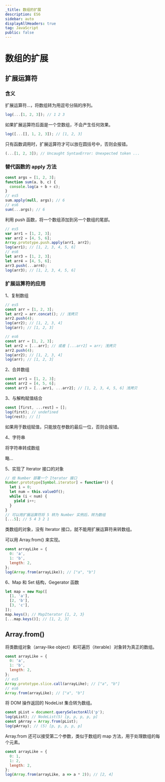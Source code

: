 ```yaml
---
_title: 数组的扩展
description: ES6
sidebar: auto
displayAllHeaders: true
tag: JavaScript
public: false
---
```


# 数组的扩展

## 扩展运算符

### 含义

扩展运算符...，将数组转为用逗号分隔的序列。

```js
log(...[1, 2, 3]); // 1 2 3
```

如果扩展运算符后面是一个空数组，不会产生任何效果。

```js
log([...[], 1, 2, 3]); // [1, 2, 3]
```

只有函数调用时，扩展运算符才可以放在圆括号中，否则会报错。

```js
(...[1, 2, 3]); // Uncaught SyntaxError: Unexpected token ...
```

### 替代函数的 apply 方法

```js
const args = [1, 2, 3];
function sum(a, b, c) {
  console.log(a + b + c);
}
// es5
sum.apply(null, args); // 6
// es6
sum(...args); // 6
```

利用 push 函数，将一个数组添加到另一个数组的尾部。

```js
// es5
var arr1 = [1, 2, 3];
var arr2 = [4, 5, 6];
Array.prototype.push.apply(arr1, arr2);
log(arr1); // [1, 2, 3, 4, 5, 6]
// es6
let arr3 = [1, 2, 3];
let arr4 = [4, 5, 6];
arr3.push(...arr4);
log(arr3); // [1, 2, 3, 4, 5, 6]
```

### 扩展运算符的应用

1、复制数组

```js
// es5
const arr = [1, 2, 3];
let arr2 = arr.concat(); // 浅拷贝
arr2.push(4);
log(arr2); // [1, 2, 3, 4]
log(arr); // [1, 2, 3]

// es6
const arr = [1, 2, 3];
let arr2 = [...arr]; // 或者 [...arr2] = arr; 浅拷贝
arr2.push(4);
log(arr2); // [1, 2, 3, 4]
log(arr); // [1, 2, 3]
```

2、合并数组

```js
const arr1 = [1, 2, 3];
const arr2 = [4, 5, 6];
const arr3 = [...arr1, ...arr2]; // [1, 2, 3, 4, 5, 6] 浅拷贝
```

3、与解构赋值结合

```js
const [first, ...rest] = [];
log(first); // undefined
log(rest); // []
```

如果用于数组赋值，只能放在参数的最后一位，否则会报错。

4、字符串

将字符串转成数组

略...

5、实现了 Iterator 接口的对象

```js
// 给 Number 部署一个 Iterator 接口
Number.prototype[Symbol.iterator] = function*() {
  let i = 0;
  let num = this.valueOf();
  while (i < num) {
    yield i++;
  }
}
// 可以用扩展运算符将 5 转为 Number 实例后，转为数组
[...5]; // 5 4 3 2 1
```

类数组的对象，没有 Iterator 接口，就不能用扩展运算符来转数组。

可以用 Array.from() 来实现。

```js
const arrayLike = {
  0: 'a',
  1: 'b',
  length: 2,
};
log(Array.from(arrayLike)); // ["a", "b"]
```

6、Map 和 Set 结构，Gegerator 函数

```js
let map = new Map([
  [1, 'a'],
  [2, 'b'],
  [3, 'c'],
]);
map.keys(); // MapIterator {1, 2, 3}
[...map.keys()]; // [1, 2, 3]
```

## Array.from()

将类数组对象（array-like object）和可遍历（iterable）对象转为真正的数组。

```js
const arrayLike = {
  0: 'a',
  1: 'b',
  length: 2,
};
// es5
Array.prototype.slice.call(arrayLike); // ["a", "b"]
// es6
Array.from(arrayLike); // ["a", "b"]
```

将 DOM 操作返回的 NodeList 集合转为数组。

```js
const pList = document.querySelectorAll('p');
log(pList); // NodeList(5) [p, p, p, p, p]
const pArray = Array.from(pList);
log(pArray); // (5) [p, p, p, p, p]
```

Array.from 还可以接受第二个参数，类似于数组的 map 方法，用于处理数组的每个元素。

```js
const arrayLike = {
  0: 1,
  1: 2,
  length: 2,
};
log(Array.from(arrayLike, a => a * 2)); // [2, 4]
```
